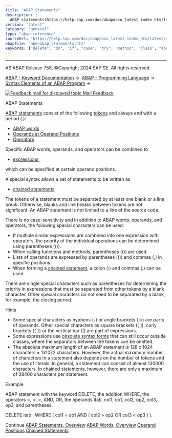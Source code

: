 ```yaml
---
title: "ABAP Statements"
description: |
  ABAP statements(https://help.sap.com/doc/abapdocu_latest_index_htm/latest/en-US/abenabap_statements_overview.htm) consist of the following tokens(https://help.sap.com/doc/abapdocu_latest_index_htm/latest/en-US/abentoken_glosry.htm 'Glossary Entry') and always end with a period (.): -   ABAP wor
version: "latest"
category: "general"
type: "abap-reference"
sourceUrl: "https://help.sap.com/doc/abapdocu_latest_index_htm/latest/en-US/abenabap_statements.htm"
abapFile: "abenabap_statements.htm"
keywords: ["delete", "do", "if", "case", "try", "method", "class", "abenabap", "statements"]
---
```


* * *

AS ABAP Release 758, ©Copyright 2024 SAP SE. All rights reserved.

[ABAP - Keyword Documentation](https://help.sap.com/doc/abapdocu_latest_index_htm/latest/en-US/abenabap.htm) →  [ABAP - Programming Language](https://help.sap.com/doc/abapdocu_latest_index_htm/latest/en-US/abenabap_reference.htm) →  [Syntax Elements of an ABAP Program](https://help.sap.com/doc/abapdocu_latest_index_htm/latest/en-US/abenabap_syntax.htm) → 

 [![](Mail.gif?object=Mail.gif "Feedback mail for displayed topic") Mail Feedback](mailto:f1_help@sap.com?subject=Feedback%20on%20ABAP%20Documentation&body=Document:%20ABAP%20Statements%2C%20ABENABAP_STATEMENTS%2C%20758%0D%0A%0D%0AError:%0D%0A%0D%0A%0D%0A%0D%0ASuggestion%20for%20improvement:)

ABAP Statements

[ABAP statements](https://help.sap.com/doc/abapdocu_latest_index_htm/latest/en-US/abenabap_statements_overview.htm) consist of the following [tokens](https://help.sap.com/doc/abapdocu_latest_index_htm/latest/en-US/abentoken_glosry.htm "Glossary Entry") and always end with a period (.):

-   [ABAP words](https://help.sap.com/doc/abapdocu_latest_index_htm/latest/en-US/abenabap_words.htm)
-   [Operands at Operand Positions](https://help.sap.com/doc/abapdocu_latest_index_htm/latest/en-US/abenoperand_positions.htm)
-   [Operators](https://help.sap.com/doc/abapdocu_latest_index_htm/latest/en-US/abenoperators.htm)

Specific ABAP words, operands, and operators can be combined to

-   [expressions](https://help.sap.com/doc/abapdocu_latest_index_htm/latest/en-US/abenexpressions.htm),

which can be specified at certain operand positions.

A special syntax allows a set of statements to be written as

-   [chained statements](https://help.sap.com/doc/abapdocu_latest_index_htm/latest/en-US/abenchained_statements.htm).

The tokens of a statement must be separated by at least one blank or a line break. Otherwise, blanks and line breaks between tokens are not significant. An ABAP statement is not limited to a line of the source code.

There is no case-sensitivity and in addition to ABAP words, operands, and operators, the following special characters can be used:

-   If multiple similar expressions are combined into one expression with operators, the priority of the individual operations can be determined using parentheses (()).
-   When calling functions and methods, parentheses (()) are used.
-   Lists of operands are expressed by parentheses (()) and commas (,) in specific positions.
-   When forming a [chained statement](https://help.sap.com/doc/abapdocu_latest_index_htm/latest/en-US/abenchained_statement_glosry.htm "Glossary Entry"), a colon (:) and commas (,) can be used.

There are single special characters such as parentheses for determining the priority in expressions that must be separated from other tokens by a blank character. Other special characters do not need to be separated by a blank, for example, the closing period.

Hints

-   Some special characters as hyphens (\-) or angle brackets (\->) are parts of operands. Other special characters as square brackets (\[ \]), curly brackets ({ }) or the vertical bar (|) are part of expressions.
-   Some expressions use [obsolete syntax forms](https://help.sap.com/doc/abapdocu_latest_index_htm/latest/en-US/abentokenization_obsolete.htm) that can still occur outside classes, where the separators between the tokens can be omitted.
-   The absolute maximum length of an ABAP statement is 128 x 1024 characters = 131072 characters. However, the actual maximum number of characters in a statement also depends on the number of tokens and the use of literals. In general, a statement can consist of almost 130000 characters. In [chained statements](https://help.sap.com/doc/abapdocu_latest_index_htm/latest/en-US/abenchained_statement_glosry.htm "Glossary Entry"), however, there are only a maximum of 28400 characters per statement.

Example

ABAP statement with the keyword DELETE, the addition WHERE, the operators \=, <, \>, AND, OR, the operands itab, col1, op1, col2, op2, col3, op3, and parentheses.

DELETE itab
  WHERE ( col1 = op1 AND ( col2 > op2 OR col3 < op3 ) ).

Continue
[ABAP Statements, Overview](https://help.sap.com/doc/abapdocu_latest_index_htm/latest/en-US/abenabap_statements_overview.htm)
[ABAP Words, Overview](https://help.sap.com/doc/abapdocu_latest_index_htm/latest/en-US/abenabap_words.htm)
[Operand Positions](https://help.sap.com/doc/abapdocu_latest_index_htm/latest/en-US/abenoperand_positions.htm)
[Chained Statements](https://help.sap.com/doc/abapdocu_latest_index_htm/latest/en-US/abenchained_statements.htm)